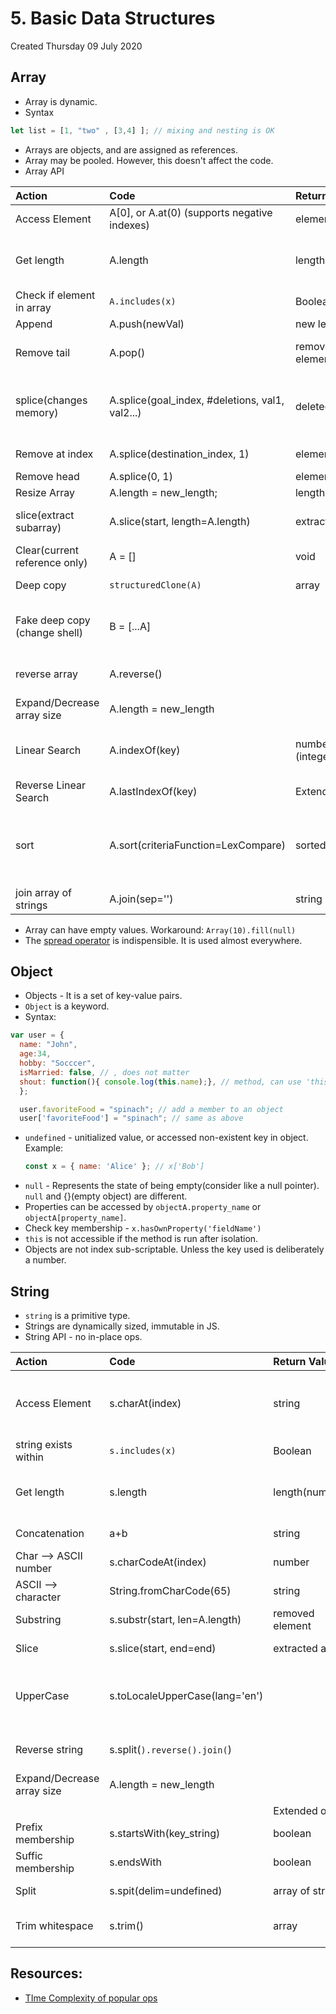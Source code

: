 # 5. Basic Data Structures
Created Thursday 09 July 2020

## Array
- Array is dynamic.
- Syntax

```js
let list = [1, "two" , [3,4] ]; // mixing and nesting is OK
```

- Arrays are objects, and are assigned as references.
- Array may be pooled. However, this doesn't affect the code.
- Array API

| Action                        | Code                                             | Return Value     | Comment                                                                                           |
|:----------------------------- |:------------------------------------------------ |:---------------- |:------------------------------------------------------------------------------------------------- |
| Access Element                | A[0], or A.at(0) (supports negative indexes)     | element          | Same as C++                                                                                       |
| Get length                    | A.length                                         | length(number)   | This property is readable/writable: it can change array size.                                     |
| Check if element in array     | `A.includes(x)`                                  | Boolean          |                                                                                                   |
| Append                        | A.push(newVal)                                   | new length       |                                                                                                   |
| Remove tail                   | A.pop()                                          | removed element  | returns removed element. Error if array is empty.                                                 |
| splice(changes memory)        | A.splice(goal_index, \#deletions, val1, val2...) | deleted array    | Delete \#deletion elements and add val1, val2 etc at goal index(inclusive).                       |
| Remove at index               | A.splice(destination_index, 1)                   | element          | Removes ith element                                                                               |
| Remove head                   | A.splice(0, 1)                                   | element          |                                                                                                   |
| Resize Array                  | A.length = new_length;                           | length(number)   |                                                                                                   |
| slice(extract subarray)       | A.slice(start, length=A.length)                  | extracted array  | No change in array, just like substr in C++                                                       |
| Clear(current reference only) | A = []                                           | void             | No change at memory location.                                                                     |
| Deep copy                     | `structuredClone(A)`                             | array            | Shipped to browsers 2022                                                                          |
| Fake deep copy (change shell) | B = \[...A]                                      |                  | New memory allocated, same behavior for array literal rvalue.                                     |
| reverse array                 | A.reverse()                                      |                  | Inplace and reference as return value.                                                            |
| Expand/Decrease array size    | A.length = new_length                            |                  | Change is in-place.                                                                               |
| Linear Search                 | A.indexOf(key)                                   | number (integer) | Returns -1 if key not found. Returns leftmost key index (if duplicates).                          |
| Reverse Linear Search         | A.lastIndexOf(key)                               | Extended ops     |                                                                                                   |
| sort                          | A.sort(criteriaFunction=LexCompare)              | sorted array     | function (a, b) { return numericDifference}; Return negative (swap yes), 0 or positive (no swap). |
| join array of strings         | A.join(sep='')                                   | string           |                                                                                                   |

- Array can have empty values. Workaround: `Array(10).fill(null)`
- The [spread operator](4._Advanced_Arrays.md) is indispensible. It is used almost everywhere.

## Object
- Objects - It is a set of key-value pairs.
- `Object` is a keyword.
- Syntax:
```js
var user = {
  name: "John",
  age:34,
  hobby: "Socccer",
  isMarried: false, // , does not matter
  shout: function(){ console.log(this.name);}, // method, can use 'this'.
  };

  user.favoriteFood = "spinach"; // add a member to an object
  user['favoriteFood'] = "spinach"; // same as above
```
- `undefined` - unitialized value, or accessed non-existent key in object. Example: 
	```js
	const x = { name: 'Alice' }; // x['Bob']
	```
- `null` - Represents the state of being empty(consider like a null pointer). `null` and {}(empty object) are different.
- Properties can be accessed by `objectA.property_name` or `objectA[property_name]`.
- Check key membership - `x.hasOwnProperty('fieldName')`
- `this` is not accessible if the method is run after isolation.
- Objects are not index sub-scriptable. Unless the key used is deliberately a number.


## String
- `string` is a primitive type.
- Strings are dynamically sized, immutable in JS.
- String API - no in-place ops.

| Action                     | Code                           | Return Value     | Comment                                                             |
|:-------------------------- |:------------------------------ |:---------------- |:------------------------------------------------------------------- |
| Access Element             | s.charAt(index)                | string           | [] works too. But fails for edge cases - 'hello'\[true] is an error |
| string exists within       | `s.includes(x)`                | Boolean          |                                                                     |
| Get length                 | s.length                       | length(number)   | This property is readable/writable: it can change array size.       |
| Concatenation              | a+b                            | string           | Works with non-string                                               |
| Char --> ASCII number      | s.charCodeAt(index)            | number           |                                                                     |
| ASCII --> character        | String.fromCharCode(65)        | string           | Need to use String class                                            |
| Substring                  | s.substr(start, len=A.length)  | removed element  | start, length based extraction                                      |
| Slice                      | s.slice(start, end=end)        | extracted array  | \[start, end) based extraction                                      |
| UpperCase                  | s.toLocaleUpperCase(lang='en') |                  | same as toUpperCase() for EN. Similar syntax for lowercase.         |
| Reverse string             | s.split(`).reverse().join(`)   |                  | Inplace and reference as return value.                              |
| Expand/Decrease array size | A.length = new_length          |                  | Change is in-place.                                                 |
|                            |                                |                  |                                                                     |
|                            |                                | Extended ops     |                                                                     |
| Prefix membership          | s.startsWith(key_string)       | boolean          | Same as Python3                                                     |
| Suffic membership          | s.endsWith                     | boolean          | Same as Python3                                                     |
| Split                      | s.spit(delim=undefined)        | array of strings | No splitting without delimiter                                      |
| Trim whitespace            | s.trim()                       | array            | No arguments. trimLeft, trimRight are available.                    |


## Resources:
- [TIme Complexity of popular ops](https://dev.to/lukocastillo/time-complexity-big-0-for-javascript-array-methods-and-examples-mlg)
